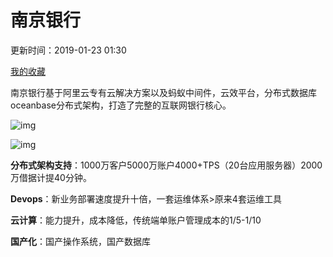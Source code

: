 # 南京银行

更新时间：2019-01-23 01:30

[我的收藏](https://help.aliyun.com/my_favorites.html)

南京银行基于阿里云专有云解决方案以及蚂蚁中间件，云效平台，分布式数据库oceanbase分布式架构，打造了完整的互联网银行核心。


![img](http://help-static-aliyun-doc.aliyuncs.com/assets/img/15925/15481782337219_zh-CN.png)


![img](http://help-static-aliyun-doc.aliyuncs.com/assets/img/15925/15481782337220_zh-CN.png)

**分布式架构支持**：1000万客户5000万账户4000+TPS（20台应用服务器）2000万借据计提40分钟。

**Devops**：新业务部署速度提升十倍，一套运维体系>原来4套运维工具

**云计算**：能力提升，成本降低，传统端单账户管理成本的1/5-1/10

**国产化**：国产操作系统，国产数据库
